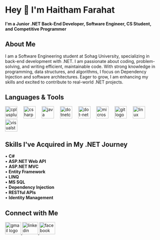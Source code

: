 <h1 align="left">Hey 👋 I'm Haitham Farahat</h1>



<h4 align="left">
    I'm a Junior .NET Back-End Developer, Software Engineer, CS Student, and Competitive Programmer
</h4>



<h2 align="left">About Me</h2>

<p align="left">
I am a Software Engineering student at Sohag University, specializing in back-end development with .NET. I am passionate about coding, problem-solving, and writing efficient, maintainable code. With strong knowledge in programming, data structures, and algorithms, I focus on Dependency Injection and software architectures. Eager to grow, I am enhancing my skills and excited to contribute to real-world .NET projects.

</p>


<h2 align="left">Languages & Tools</h2>

<div align="left">
  <img src="https://cdn.jsdelivr.net/gh/devicons/devicon/icons/cplusplus/cplusplus-original.svg" height="40" alt="cplusplus logo" />
  <img width="12" />
  <img src="https://cdn.jsdelivr.net/gh/devicons/devicon/icons/csharp/csharp-original.svg" height="40" alt="csharp logo" />
  <img width="12" />
  <img src="https://cdn.jsdelivr.net/gh/devicons/devicon/icons/java/java-original.svg" height="40" alt="java logo" />
  <img width="12" />
  <img src="https://cdn.jsdelivr.net/gh/devicons/devicon/icons/dotnetcore/dotnetcore-original.svg" height="40" alt="dotnetcore logo" />
  <img width="12" />
  <img src="https://cdn.jsdelivr.net/gh/devicons/devicon/icons/dot-net/dot-net-original.svg" height="40" alt="dot-net logo" />
  <img width="12" />
  <img src="https://cdn.jsdelivr.net/gh/devicons/devicon/icons/microsoftsqlserver/microsoftsqlserver-plain.svg" height="40" alt="microsoftsqlserver logo" />
  <img width="12"
 />
  <img src="https://cdn.jsdelivr.net/gh/devicons/devicon/icons/git/git-original.svg" height="40" alt="git logo" />
  <img width="12" />
  <img src="https://cdn.jsdelivr.net/gh/devicons/devicon/icons/linux/linux-original.svg" height="40" alt="linux logo" />
  <img width="12" />
  <img src="https://cdn.jsdelivr.net/gh/devicons/devicon/icons/visualstudio/visualstudio-plain.svg" height="40" alt="visualstudio logo" />
</div>



<h2 align="left">Skills I've Acquired in My .NET Journey</h2>
<p align="left">
  • <strong>C#</strong><br>
  • <strong>ASP.NET Web API</strong><br>
  • <strong>ASP.NET MVC</strong><br>
  • <strong>Entity Framework</strong><br>
  • <strong>LINQ</strong><br>
  • <strong>MS SQL</strong><br>
  • <strong>Dependency Injection</strong><br>
  • <strong>RESTful APIs</strong><br>
  • <strong>Identity Management</strong><br>
</p>





<h2 align="left">Connect with Me</h2>

<div align="left">
  <a href="mailto:haisamfarahat@gmail.com" target="_blank">
    <img src="https://raw.githubusercontent.com/maurodesouza/profile-readme-generator/master/src/assets/icons/social/gmail/default.svg" width="52" height="40" alt="gmail logo" />
  </a>
  <a href="https://www.linkedin.com/in/haitham-farahat-a021bb221" target="_blank">
    <img src="https://raw.githubusercontent.com/maurodesouza/profile-readme-generator/master/src/assets/icons/social/linkedin/default.svg" width="52" height="40" alt="linkedin logo" />
  </a>
  <a href="https://www.facebook.com/profile.php?id=100023826843501&mibextid=ZbWKwL" target="_blank">
    <img src="https://raw.githubusercontent.com/maurodesouza/profile-readme-generator/master/src/assets/icons/social/facebook/default.svg" width="52" height="40" alt="facebook logo" />
  </a>
</div>
